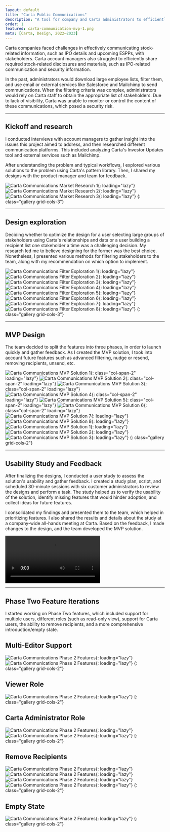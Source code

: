 ```yaml
---
layout: default
title: "Carta Public Communications"
description: "A tool for company and Carta administrators to efficiently communicate to stakeholders."
order: 1
featured: carta-communication-mvp-1.png
meta: [Carta, Design, 2022–2023]
---
```


Carta companies faced challenges in effectively communicating stock-related information, such as IPO details and upcoming ESPPs, with stakeholders. Carta account managers also struggled to efficiently share required stock-related disclosures and materials, such as IPO-related communication and security information.

In the past, administrators would download large employee lists, filter them, and use email or external services like Salesforce and Mailchimp to send communications. When the filtering criteria was complex, administrators would rely on Carta staff to obtain the appropriate list of stakeholders. Due to lack of visibility, Carta was unable to monitor or control the content of these communications, which posed a security risk.

---

## Kickoff and research

I conducted interviews with account managers to gather insight into the issues this project aimed to address, and then researched different communication platforms. This included analyzing Carta's Investor Updates tool and external services such as Mailchimp.

After understanding the problem and typical workflows, I explored various solutions to the problem using Carta's pattern library. Then, I shared my designs with the product manager and team for feedback.

![Carta Communications Market Research 1](/images/projects/carta-communications-market-1.png){: loading="lazy"}
![Carta Communications Market Research 2](/images/projects/carta-communications-market-2.png){: loading="lazy"}
![Carta Communications Market Research 3](/images/projects/carta-communications-market-3.png){: loading="lazy"}
{: class="gallery grid-cols-3"}

---

## Design exploration

Deciding whether to optimize the design for a user selecting large groups of stakeholders using Carta's relationships and data or a user building a recipient list one stakeholder a time was a challenging decision. My research led me to believe designing for the former was the best choice. Nonetheless, I presented various methods for filtering stakeholders to the team, along with my recommendation on which option to implement.

![Carta Communications Filter Exploration 1](/images/projects/carta-communication-filter-1.png){: loading="lazy"}
![Carta Communications Filter Exploration 2](/images/projects/carta-communication-filter-2.png){: loading="lazy"}
![Carta Communications Filter Exploration 3](/images/projects/carta-communication-filter-3.png){: loading="lazy"}
![Carta Communications Filter Exploration 4](/images/projects/carta-communication-filter-4.png){: loading="lazy"}
![Carta Communications Filter Exploration 5](/images/projects/carta-communication-filter-5.png){: loading="lazy"}
![Carta Communications Filter Exploration 6](/images/projects/carta-communication-filter-6.png){: loading="lazy"}
![Carta Communications Filter Exploration 7](/images/projects/carta-communication-filter-7.png){: loading="lazy"}
![Carta Communications Filter Exploration 8](/images/projects/carta-communication-filter-8.png){: loading="lazy"}
{: class="gallery grid-cols-3"}

---

## MVP Design

The team decided to split the features into three phases, in order to launch quickly and gather feedback. As I created the MVP solution, I took into account future features such as advanced filtering, nudge or resend, removing recipients, unsend, etc.

![Carta Communications MVP Solution 1](/images/projects/carta-communication-mvp-1.png){: class="col-span-2" loading="lazy"}
![Carta Communications MVP Solution 2](/images/projects/carta-communication-mvp-2.png){: class="col-span-2" loading="lazy"}
![Carta Communications MVP Solution 3](/images/projects/carta-communication-mvp-3.png){: class="col-span-2" loading="lazy"}
![Carta Communications MVP Solution 4](/images/projects/carta-communication-mvp-4.png){: class="col-span-2" loading="lazy"}
![Carta Communications MVP Solution 5](/images/projects/carta-communication-mvp-5.png){: class="col-span-2" loading="lazy"}
![Carta Communications MVP Solution 6](/images/projects/carta-communication-mvp-6.png){: class="col-span-2" loading="lazy"}
![Carta Communications MVP Solution 7](/images/projects/carta-communication-mvp-7.png){: loading="lazy"}
![Carta Communications MVP Solution 8](/images/projects/carta-communication-mvp-8.png){: loading="lazy"}
![Carta Communications MVP Solution 1](/images/projects/carta-communication-mvp-stakeholder-1.png){: loading="lazy"}
![Carta Communications MVP Solution 2](/images/projects/carta-communication-mvp-stakeholder-2.png){: loading="lazy"}
![Carta Communications MVP Solution 3](/images/projects/carta-communication-mvp-stakeholder-3.png){: loading="lazy"}
{: class="gallery grid-cols-2"}

---

## Usability Study and Feedback

After finalizing the designs, I conducted a user study to assess the solution's usability and gather feedback. I created a study plan, script, and scheduled 30-minute sessions with six customer administrators to review the designs and perform a task. The study helped us to verify the usability of the solution, identify missing features that would hinder adoption, and collect ideas for future features.

I consolidated my findings and presented them to the team, which helped in prioritizing features. I also shared the results and details about the study at a company-wide all-hands meeting at Carta. Based on the feedback, I made changes to the design, and the team developed the MVP solution.

<video controls playsinline class="my-10 w-full h-auto" loading="lazy">
	<source src="/images/projects/carta-communication-tom-feedback.mp4" type="video/mp4">
</video>

---

## Phase Two Feature Iterations

I started working on Phase Two features, which included support for multiple users, different roles (such as read-only view), support for Carta users, the ability to remove recipients, and a more comprehensive introduction/empty state.

## Multi-Editor Support

![Carta Communications Phase 2 Features](/images/projects/communications-phase2-multi-1.png){: loading="lazy"}
![Carta Communications Phase 2 Features](/images/projects/communications-phase2-multi-2.png){: loading="lazy"}
{: class="gallery grid-cols-2"}

## Viewer Role

![Carta Communications Phase 2 Features](/images/projects/communications-phase2-viewer.png){: loading="lazy"}
{: class="gallery grid-cols-2"}

## Carta Administrator Role

![Carta Communications Phase 2 Features](/images/projects/communications-phase2-admin-1.png){: loading="lazy"}
![Carta Communications Phase 2 Features](/images/projects/communications-phase2-admin-2.png){: loading="lazy"}
{: class="gallery grid-cols-2"}

## Remove Recipients

![Carta Communications Phase 2 Features](/images/projects/communications-phase2-remove-1.png){: loading="lazy"}
![Carta Communications Phase 2 Features](/images/projects/communications-phase2-remove-2.png){: loading="lazy"}
![Carta Communications Phase 2 Features](/images/projects/communications-phase2-remove-3.png){: loading="lazy"}
![Carta Communications Phase 2 Features](/images/projects/communications-phase2-remove-4.png){: loading="lazy"}
{: class="gallery grid-cols-2"}

## Empty State

![Carta Communications Phase 2 Features](/images/projects/communications-phase2-empty.png){: loading="lazy"}
{: class="gallery grid-cols-2"}